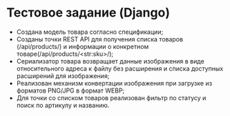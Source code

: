# Тестовое задание (Django)
- Создана модель товара согласно спецификации;
- Созданы точки REST API для получения списка 
товаров (/api/products/) и информации о конкретном товаре(/api/products/\<str:sku\>/);
- Сериализатор товара возвращает данные изображения
в виде относительного адреса к файлу без расширения 
и списка доступных расширений для изображения;
- Реализован механизм конвертации изображения
при загрузке из форматов PNG/JPG в формат WEBP;
- Для точки со списком товаров реализован фильтр
по статусу и поиск по артикулу и названию.

